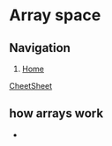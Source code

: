 # Array space

## Navigation
1. [Home](README.md)

[CheetSheet](/Js-note-pages/javascript-cheetsheet.md)


## how arrays work

-